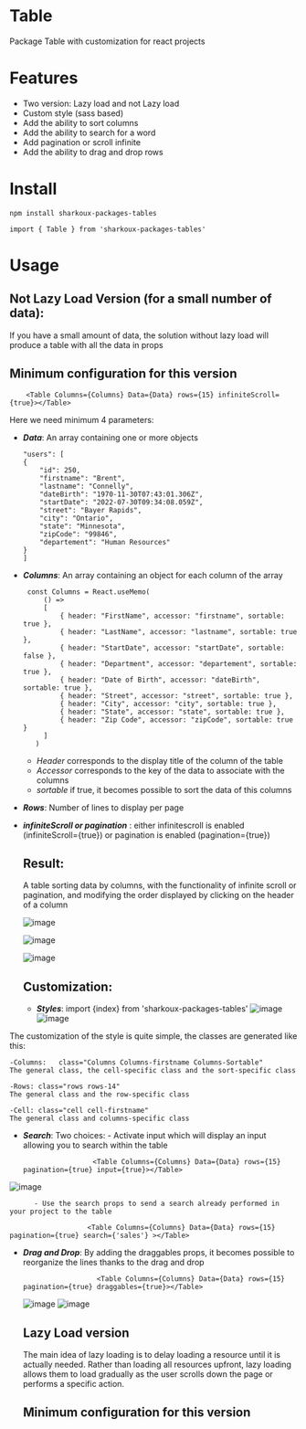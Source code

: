 # Table

Package Table with customization for react projects

# Features 

- Two version: Lazy load and not Lazy load
- Custom style (sass based)
- Add the ability to sort columns
- Add the ability to search for a word
- Add pagination or scroll infinite
- Add the ability to drag and drop rows

# Install

    npm install sharkoux-packages-tables
    
    import { Table } from 'sharkoux-packages-tables'

# Usage 

  ## Not Lazy Load Version (for a small number of data): 
  
  If you have a small amount of data, the solution without lazy load will produce a table with all the data in props
  
  ## Minimum configuration for this version
   
        <Table Columns={Columns} Data={Data} rows={15} infiniteScroll={true}></Table>
        
  
  Here we need minimum 4 parameters:
  
  - ***Data***: An array containing one or more objects
    
        "users": [
        {
            "id": 250,
            "firstname": "Brent",
            "lastname": "Connelly",
            "dateBirth": "1970-11-30T07:43:01.306Z",
            "startDate": "2022-07-30T09:34:08.059Z",
            "street": "Bayer Rapids",
            "city": "Ontario",
            "state": "Minnesota",
            "zipCode": "99846",
            "departement": "Human Resources"
        }
        ]
 
 - ***Columns***: An array containing an object for each column of the array
 
        const Columns = React.useMemo(
            () =>
            [
                { header: "FirstName", accessor: "firstname", sortable: true },
                { header: "LastName", accessor: "lastname", sortable: true },
                { header: "StartDate", accessor: "startDate", sortable: false },
                { header: "Department", accessor: "departement", sortable: true },
                { header: "Date of Birth", accessor: "dateBirth", sortable: true },
                { header: "Street", accessor: "street", sortable: true },
                { header: "City", accessor: "city", sortable: true },
                { header: "State", accessor: "state", sortable: true },
                { header: "Zip Code", accessor: "zipCode", sortable: true }
            ]
          )
    
     - *Header* corresponds to the display title of the column of the table
     - *Accessor* corresponds to the key  of the data to associate with the columns
     - *sortable* if true, it becomes possible to sort the data of this columns

- ***Rows***: Number of lines to display per page 

- ***infiniteScroll or pagination*** : either infinitescroll is enabled (infiniteScroll={true}) or pagination is enabled (pagination={true})

  ## Result: 
    A table sorting data by columns, with the functionality of infinite scroll or pagination, and modifying the order displayed by clicking on the header of a column

    ![image](https://github.com/Sharkoux/tables/assets/75306270/17e6b94c-346c-424d-8135-e49d29d7261a)

    ![image](https://github.com/Sharkoux/tables/assets/75306270/5a96b905-2659-4efa-8f2b-d5cb707bb971)
    
    ![image](https://github.com/Sharkoux/tables/assets/75306270/e0f4b35a-2664-42d1-b124-06d07393b9c7)

  
  ## Customization:     
  
  - ***Styles***: import {index} from 'sharkoux-packages-tables' 
  ![image](https://github.com/Sharkoux/tables/assets/75306270/d615b827-968d-4c59-b3c8-5f4d5c9dcf70)
  ![image](https://github.com/Sharkoux/tables/assets/75306270/89b6d610-a827-435d-9117-6dd7f35eebb3)

 The customization of the style is quite simple, the classes are generated like this: 
 
    -Columns:   class="Columns Columns-firstname Columns-Sortable"
    The general class, the cell-specific class and the sort-specific class
    
    -Rows: class="rows rows-14"
    The general class and the row-specific class
    
    -Cell: class="cell cell-firstname"
    The general class and columns-specific class
    
 - ***Search***: 
        Two choices: 
           - Activate input which will display an input allowing you to search within the table
                   
                        <Table Columns={Columns} Data={Data} rows={15} pagination={true} input={true}></Table>
                        
  ![image](https://github.com/Sharkoux/tables/assets/75306270/231d1474-b328-4014-b4db-da582be8fd3e)
           
          - Use the search props to send a search already performed in your project to the table
           
                       <Table Columns={Columns} Data={Data} rows={15} pagination={true} search={'sales'} ></Table>
 
- ***Drag and Drop***: By adding the draggables props, it becomes possible to reorganize the lines thanks to the drag and drop
    
                        <Table Columns={Columns} Data={Data} rows={15} pagination={true} draggables={true}></Table>
                        
   ![image](https://github.com/Sharkoux/tables/assets/75306270/2da63849-fee7-42cd-ac86-92d1890c252e)
   ![image](https://github.com/Sharkoux/tables/assets/75306270/680f418d-8592-4e72-a053-938eb00dfdc6)
   
   ## Lazy Load version
   
   The main idea of lazy loading is to delay loading a resource until it is actually needed. Rather than loading all resources upfront, lazy loading allows them to load gradually as the user scrolls down the page or        performs a specific action.
   
   ## Minimum configuration for this version
    
   
     
   
   



